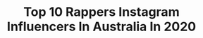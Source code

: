 ---
title: Top 10 Rappers Instagram Influencers In Australia In 2020
description: >-
  Find top rappers Instagram influencers in Australia in 2020. Most popular hashtags: #music #newmusic #hiphop #femalerapper.
platform: Instagram
profiles:
  - username: "jmillaofficial"
    fullname: >-
      BORN FOR THIS
    location: "Australia"
    followers: 17439
    engagement: 1024
    commentsToLikes: 0.038825
    avatar: "https://scontent-lhr8-1.cdninstagram.com/v/t51.2885-19/s320x320/78947804_618237282418507_291849332775190528_n.jpg?_nc_ht=scontent-lhr8-1.cdninstagram.com&_nc_ohc=zvDoZcliX0AAX9ORaIB&oh=a81e4088cffa85812148bd489ee0defd&oe=5EBAA286"
    verified: false
    hashtags: "#blackfullahforlifebuddaaa, #madlove, #hallscreek, #fomo"
  - username: "kingjagmusic"
    fullname: >-
      
    location: "Australia"
    followers: 14322
    engagement: 1165
    commentsToLikes: 0.019228
    avatar: "https://scontent-lhr8-1.cdninstagram.com/v/t51.2885-19/s320x320/84013847_222871982067250_6689117538648850432_n.jpg?_nc_ht=scontent-lhr8-1.cdninstagram.com&_nc_ohc=snX49bbuHgIAX9mBEbt&oh=9ffff0e2dc82f779808bbee7dfa23aea&oe=5EBAD5DF"
    verified: false
    hashtags: "#starweekly, #australiaburning, #drake, #graduation2019"
  - username: "officialpuniq"
    fullname: >-
      itspiath
    location: "Australia"
    followers: 2868
    engagement: 986
    commentsToLikes: 0.085569
    avatar: "https://scontent-amt2-1.cdninstagram.com/v/t51.2885-19/s320x320/73078641_668638383543901_6110733633134264320_n.jpg?_nc_ht=scontent-amt2-1.cdninstagram.com&_nc_ohc=uuIZ5mm8s3YAX8-D9Ig&oh=01bfce5a723e130216015ecb95b9a0e3&oe=5EB41071"
    verified: false
    hashtags: "#rap, #queenwithcolour, #hotgirlsummer, #workit"
  - username: "lawd_lance43_icefam"
    fullname: >-
      I  C E F A M I L Y
    location: "Australia"
    followers: 10112
    engagement: 611
    commentsToLikes: 0.088609
    avatar: "https://scontent-lhr8-1.cdninstagram.com/v/t51.2885-19/s320x320/19227819_1948376138771108_5565188875766202368_a.jpg?_nc_ht=scontent-lhr8-1.cdninstagram.com&_nc_ohc=szMJuIi3-TMAX9lxWB-&oh=2be555bb2ea768bc64d3b54b6a0b3454&oe=5EBA9B29"
    verified: false
    hashtags: "#mylookoftheday, #urbanstyle, #onlineshopping, #wardrobe"
  - username: "doctor_tasty"
    fullname: >-
      DR TASTY
    location: "Australia"
    followers: 5266
    engagement: 589
    commentsToLikes: 0.114755
    avatar: "https://scontent-lhr8-1.cdninstagram.com/v/t51.2885-19/s320x320/81535758_2516524298595408_5995942261257404416_n.jpg?_nc_ht=scontent-lhr8-1.cdninstagram.com&_nc_ohc=YzzTolOCKVAAX9mPObe&oh=ffcbe9e2843d0371f5dc9673e09ae94d&oe=5EBAE322"
    verified: false
    hashtags: "#producer, #westcoast, #goingbad, #asaprocky"
  - username: "kobi_spice"
    fullname: >-
      STREAM KOBI SPICE MUSIC NOW
    location: "Australia"
    followers: 6708
    engagement: 284
    commentsToLikes: 0.081862
    avatar: "https://scontent-ams4-1.cdninstagram.com/v/t51.2885-19/s320x320/82506270_545210153016876_6515266350657568768_n.jpg?_nc_ht=scontent-ams4-1.cdninstagram.com&_nc_ohc=53ftwoks73wAX_SHrGI&oh=bd0a755dfcf1d7e9245bbddee5cb7fe1&oe=5EB589B4"
    verified: false
    hashtags: "#gamers, #rappers, #funny, #instatap"
  - username: "willrap4tuka"
    fullname: >-
      Tuka (pronounced Tucker)
    location: "Australia"
    followers: 29557
    engagement: 241
    commentsToLikes: 0.058220
    avatar: "https://scontent-lhr8-1.cdninstagram.com/v/t51.2885-19/s320x320/65517948_1726182917527209_3752247609205456896_n.jpg?_nc_ht=scontent-lhr8-1.cdninstagram.com&_nc_ohc=-YQ87o7IYl8AX_JKdeK&oh=5630aac85cdbecb7efd4dbdad69a492b&oe=5EBC2067"
    verified: true
    hashtags: "#january1st, #aussierap, #solo, #goodnights"
  - username: "thatssojen"
    fullname: >-
      Jenni DeSouza
    location: "Australia"
    followers: 7541
    engagement: 499
    commentsToLikes: 0.081973
    avatar: "https://scontent-amt2-1.cdninstagram.com/v/t51.2885-19/s320x320/47691151_634974076918506_4721043784228405248_n.jpg?_nc_ht=scontent-amt2-1.cdninstagram.com&_nc_ohc=ydJ3Zek253YAX_-RPtJ&oh=997774366b4a21f3c1ea52e5cb2332a4&oe=5EBAE33B"
    verified: false
    hashtags: "#valentinesday, #drivingphobia, #royceprince, #aladdin"
  - username: "poetik__685"
    fullname: >-
      POETIK
    location: "Australia"
    followers: 33702
    engagement: 403
    commentsToLikes: 0.012909
    avatar: "https://scontent-ams4-1.cdninstagram.com/v/t51.2885-19/s320x320/34605088_2144258102475819_3412384089703972864_n.jpg?_nc_ht=scontent-ams4-1.cdninstagram.com&_nc_ohc=3OKbXHp1Cu8AX_d0jP7&oh=48400b7d56a33849c707da66e94a43d9&oe=5EB6EC14"
    verified: false
    hashtags: "#melodownz, #authentic, #usoskeeper, #biggiesmalls"
  - username: "rica_shay"
    fullname: >-
      Rica Shay
    location: "Australia"
    followers: 22920
    engagement: 303
    commentsToLikes: 0.020372
    avatar: "https://scontent-lga3-1.cdninstagram.com/v/t51.2885-19/s320x320/18579480_131354527416996_8930363539651035136_a.jpg?_nc_ht=scontent-lga3-1.cdninstagram.com&_nc_ohc=RRlPyKrjspoAX8ew-77&oh=f0582da5e6de406a8eda2e0076cbebce&oe=5EBAEF72"
    verified: true
    hashtags: "#queer, #gaymelbourne, #sydney, #redneck"
---